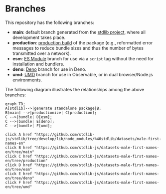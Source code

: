 <!--

@license Apache-2.0

Copyright (c) 2022 The Stdlib Authors.

Licensed under the Apache License, Version 2.0 (the "License");
you may not use this file except in compliance with the License.
You may obtain a copy of the License at

    http://www.apache.org/licenses/LICENSE-2.0

Unless required by applicable law or agreed to in writing, software
distributed under the License is distributed on an "AS IS" BASIS,
WITHOUT WARRANTIES OR CONDITIONS OF ANY KIND, either express or implied.
See the License for the specific language governing permissions and
limitations under the License.

-->

# Branches

This repository has the following branches:

-   **main**: default branch generated from the [stdlib project][stdlib-url], where all development takes place.
-   **production**: [production build][production-url] of the package (e.g., reformatted error messages to reduce bundle sizes and thus the number of bytes transmitted over a network).
-   **esm**: [ES Module][esm-url] branch for use via a `script` tag without the need for installation and bundlers.
-   **deno**: [Deno][deno-url] branch for use in Deno.
-   **umd**: [UMD][umd-url] branch for use in Observable, or in dual browser/Node.js environments.

The following diagram illustrates the relationships among the above branches:

```mermaid
graph TD;
A[stdlib]-->|generate standalone package|B;
B[main] -->|productionize| C[production];
C -->|bundle| D[esm];
C -->|bundle| E[deno];
C -->|bundle| F[umd];

click A href "https://github.com/stdlib-js/stdlib/tree/develop/lib/node_modules/%40stdlib/datasets/male-first-names-en"
click B href "https://github.com/stdlib-js/datasets-male-first-names-en/tree/main"
click C href "https://github.com/stdlib-js/datasets-male-first-names-en/tree/production"
click D href "https://github.com/stdlib-js/datasets-male-first-names-en/tree/esm"
click E href "https://github.com/stdlib-js/datasets-male-first-names-en/tree/deno"
click F href "https://github.com/stdlib-js/datasets-male-first-names-en/tree/umd"
```

[stdlib-url]: https://github.com/stdlib-js/stdlib/tree/develop/lib/node_modules/%40stdlib/datasets/male-first-names-en
[production-url]: https://github.com/stdlib-js/datasets-male-first-names-en/tree/production
[deno-url]: https://github.com/stdlib-js/datasets-male-first-names-en/tree/deno
[umd-url]: https://github.com/stdlib-js/datasets-male-first-names-en/tree/umd
[esm-url]: https://github.com/stdlib-js/datasets-male-first-names-en/tree/esm
